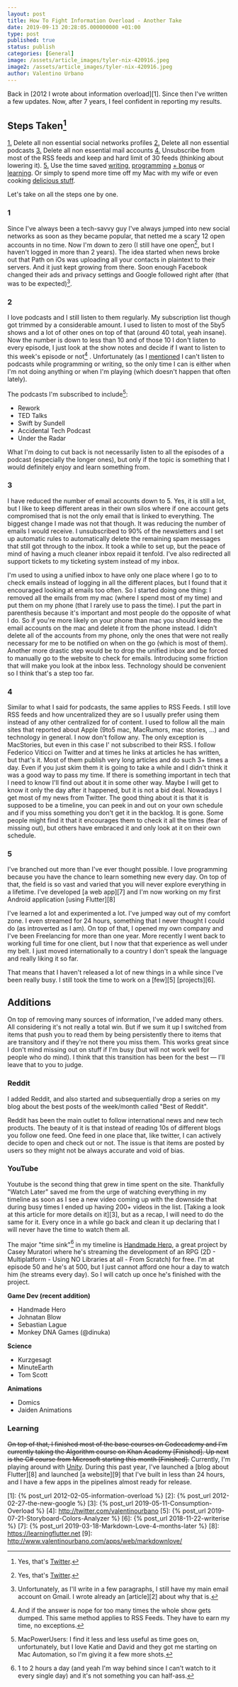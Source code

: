 ```yaml
---
layout: post
title: How To Fight Information Overload - Another Take
date: 2019-09-13 20:28:05.000000000 +01:00
type: post
published: true
status: publish
categories: [General]
image: /assets/article_images/tyler-nix-420916.jpeg
image2: /assets/article_images/tyler-nix-420916.jpeg
author: Valentino Urbano
---
```


Back in [2012 I wrote about information overload][1]. Since then I've written a few updates. Now, after 7 years, I feel confident in reporting my results.

## Steps Taken[^1]

<a href="#1">1.</a> Delete all non essential social networks profiles
<a href="#2">2.</a> Delete all non essential podcasts
<a href="#3">3.</a> Delete all non essential mail accounts
<a href="#4">4.</a> Unsubscribe from most of the RSS feeds and keep and hard limit of 30 feeds (thinking about lowering it).
<a href="#5">5.</a> Use the time saved [writing](/categories/writing), [programming](http://www.valentinourbano.com/projects) [+ bonus](/categories/programming) or [learning](#learn). Or simply to spend more time off my Mac with my wife or even cooking [delicious stuff](https://www.google.pl/search?q=italian+food&client=safari&rls=en&source=lnms&tbm=isch&sa=X&ved=0ahUKEwjV3-r7xd7JAhWIWxQKHbT_BaYQ_AUIBygB&biw=1440&bih=816).

Let's take on all the steps one by one.

### <p id="1">1</p>

Since I've always been a tech-savvy guy I've always jumped into new social networks as soon as they became popular, that netted me a scary 12 open accounts in no time. Now I'm down to zero (I still have one open[^1], but I haven't logged in more than 2 years). The idea started when news broke out that Path on iOs was uploading all your contacts in plaintext to their servers. And it just kept growing from there. Soon enough Facebook changed their ads and privacy settings and Google followed right after (that was to be expected)[^2].

<!-- Part 1 -->

### <p id="2">2</p>

I love podcasts and I still listen to them regularly. My subscription list though got trimmed by a considerable amount. I used to listen to most of the 5by5 shows and a lot of other ones on top of that (around 40 total, yeah insane). Now the number is down to less than 10 and of those 10 I don't listen to every episode, I just look at the show notes and decide if I want to listen to this week's episode or not[^3]
. Unfortunately (as I [mentioned](/) I can't listen to podcasts while programming or writing, so the only time I can is either when I'm not doing anything or when I'm playing (which doesn't happen that often lately).

The podcasts I'm subscribed to include[^4]:

- Rework
- TED Talks
- Swift by Sundell
- Accidental Tech Podcast
- Under the Radar

What I'm doing to cut back is not necessarily listen to all the episodes of a podcast (especially the longer ones), but only if the topic is something that I would definitely enjoy and learn something from.

### <p id="3">3</p>

I have reduced the number of email accounts down to 5. Yes, it is still a lot, but I like to keep different areas in their own silos where if one account gets compromised that is not the only email that is linked to everything.
The biggest change I made was not that though. It was reducing the number of emails I would receive. I unsubscribed to 90% of the newsletters and I set up automatic rules to automatically delete the remaining spam messages that still got through to the inbox. It took a while to set up, but the peace of mind of having a much cleaner inbox repaid it tenfold. I've also redirected all support tickets to my ticketing system instead of my inbox.

I'm used to using a unified inbox to have only one place where I go to to check emails instead of logging in all the different places, but I found that it encouraged looking at emails too often. So I started doing one thing: I removed all the emails from my mac (where I spend most of my time) and put them on my phone (that I rarely use to pass the time). I put the part in parenthesis because it's important and most people do the opposite of what I do. So if you're more likely on your phone than mac you should keep the email accounts on the mac and delete it from the phone instead. I didn't delete all of the accounts from my phone, only the ones that were not really necessary for me to be notified on when on the go (which is most of them). Another more drastic step would be to drop the unified inbox and be forced to manually go to the website to check for emails. Introducing some friction that will make you look at the inbox less. Technology should be convenient so I think that's a step too far.

### <p id="4">4</p>

Similar to what I said for podcasts, the same applies to RSS Feeds. I still love RSS feeds and how uncentralized they are so I usually prefer using them instead of any other centralized for of content.
I used to follow all the main sites that reported about Apple (9to5 mac, MacRumors, mac stories, ...) and technology in general. I now don't follow any.
The only exception is MacStories, but even in this case I' not subscribed to their RSS. I follow Federico Viticci on Twitter and at times he links at articles he has written, but that's it.
Most of them publish very long articles and do such 3+ times a day. Even if you just skim them it is going to take a while and I didn't think it was a good way to pass my time. If there is something important in tech that I need to know I'll find out about it in some other way. Maybe I will get to know it only the day after it happened, but it is not a bid deal.
Nowadays I get most of my news from Twitter. The good thing about it is that it is supposed to be a timeline, you can peek in and out on your own schedule and if you miss something you don't get it in the backlog. It is gone. Some people might find it that it encourages them to check it all the times (fear of missing out), but others have embraced it and only look at it on their own schedule.

### <p id="5">5</p>

I've branched out more than I've ever thought possible. I love programming because you have the chance to learn something new every day. On top of that, the field is so vast and varied that you will never explore everything in a lifetime. I've developed [a web app][7] and I'm now working on my first Android application [using Flutter][8]

I've learned a lot and experimented a lot. I've jumped way out of my comfort zone. I even streamed for 24 hours, something that I never thought I could do (as introverted as I am). On top of that, I opened my own company and I've been Freelancing for more than one year. More recently I went back to working full time for one client, but I now that that experience as well under my belt. I just moved internationally to a country I don't speak the language and really liking it so far.

That means that I haven't released a lot of new things in a while since I've been really busy. I still took the time to work on a [few][5] [projects][6].

## Additions

On top of removing many sources of information, I've added many others. All considering it's not really a total win. But if we sum it up I switched from items that push you to read them by being persistently there to items that are transitory and if they're not there you miss them. This works great since I don't mind missing out on stuff if I'm busy (but will not work well for people who do mind). I think that this transition has been for the best — I'll leave that to you to judge.

### Reddit

I added Reddit, and also started and subsequentially drop a series on my blog about the best posts of the week/month called "Best of Reddit".

Reddit has been the main outlet to follow international news and new tech products. The beauty of it is that instead of reading 10s of different blogs you follow one feed. One feed in one place that, like twitter, I can actively decide to open and check out or not. The issue is that items are posted by users so they might not be always accurate and void of bias.

### YouTube

Youtube is the second thing that grew in time spent on the site. Thankfully "Watch Later" saved me from the urge of watching everything in my timeline as soon as I see a new video coming up with the downside that during busy times I ended up having 200+ videos in the list. [Taking a look at this article for more details on it][3], but as a recap, I will need to do the same for it. Every once in a while go back and clean it up declaring that I will never have the time to watch them all.

The major "time sink"[^5] in my timeline is [Handmade Hero](https://handmadehero.org), a great project by Casey Muratori where he's streaming the development of an RPG (2D - Multiplatform - Using NO Libraries at all - From Scratch) for free. I'm at episode 50 and he's at 500, but I just cannot afford one hour a day to watch him (he streams every day). So I will catch up once he's finished with the project.

**Game Dev (recent addition)**

- Handmade Hero
- Johnatan Blow
- Sebastian Lague
- Monkey DNA Games (@dinuka)

**Science**

- Kurzgesagt
- MinuteEarth
- Tom Scott

**Animations**

- Domics
- Jaiden Animations

### <p id="learn">Learning</p>

<s>On top of that, I finished most of the base courses on Codecademy and I'm currently taking the Algorithm course on Khan Academy [Finished]. Up next is the C# course from Microsoft starting this month [Finished].</s> Currently, I'm playing around with [Unity](https://unity3d.com). During this past year, I've launched a [blog about Flutter][8] and launched [a website][9] that I've built in less than 24 hours, and I have a few apps in the pipelines almost ready for release.

[^1]: Yes, that's [Twitter](http://twitter.com/valentinourbano).
[^2]: Unfortunately, as I'll write in a few paragraphs, I still have my main email account on Gmail. I wrote already an [article][2] about why that is.
[^3]: And if the answer is nope for too many times the whole show gets dumped. This same method applies to RSS Feeds. They have to earn my time, no exceptions.
[^4]: MacPowerUsers: I find it less and less useful as time goes on, unfortunately, but I love Katie and David and they got me starting on Mac Automation, so I'm giving it a few more shots.
[^5]: 1 to 2 hours a day (and yeah I'm way behind since I can't watch to it every single day) and it's not something you can half-ass.
[^1]: You should too...

[1]: {% post_url 2012-02-05-information-overload %}
[2]: {% post_url 2012-02-27-the-new-google %}
[3]: {% post_url 2019-05-11-Consumption-Overload %}
[4]: http://twitter.com/valentinourbano
[5]: {% post_url 2019-07-21-Storyboard-Colors-Analyzer %}
[6]: {% post_url 2018-11-22-writerise %}
[7]: {% post_url 2019-03-18-Markdown-Love-4-months-later %}
[8]: https://learningflutter.net
[9]: http://www.valentinourbano.com/apps/web/markdownlove/
